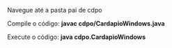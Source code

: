 Navegue até a pasta pai de cdpo

Compile o código:
**javac cdpo/CardapioWindows.java**

Execute o código:
**java cdpo.CardapioWindows**
